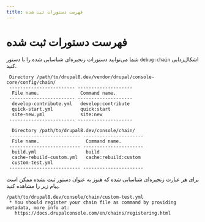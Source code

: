 ```yaml
---
title: فهرست دستورات ثبت شده
---
```

# فهرست دستورات ثبت شده

شما می‌توانید دستورات زنجیره‌ای شناسایی شده را با دستور `debug:chain` اشکال‌زدایی کنید.
```
 Directory /path/to/drupal8.dev/vendor/drupal/console-core/config/chain/
 ------------------------ --------------------
  File name.               Command name.
 ------------------------ --------------------
  develop-contribute.yml   develop:contribute
  quick-start.yml          quick:start
  site-new.yml             site:new
 ------------------------ --------------------
  
  Directory /path/to/drupal8.dev/console/chain/
 -------------------------- ----------------------
  File name.                 Command name.
 -------------------------- ----------------------
  build.yml                  build
  cache-rebuild-custom.yml   cache:rebuild:custom
  custom-test.yml
 -------------------------- ----------------------
```

برای هر عبارت زنجیره‌ای شناسایی شده که هنوز به عنوان دستور ثبت نشده ممکن است پیام زیر را مشاهده کنید.
```
/path/to/drupal8.dev/console/chain/custom-test.yml
 * You should register your chain file as command by providing metadata, more info at:
   https://docs.drupalconsole.com/en/chains/registering.html
```
